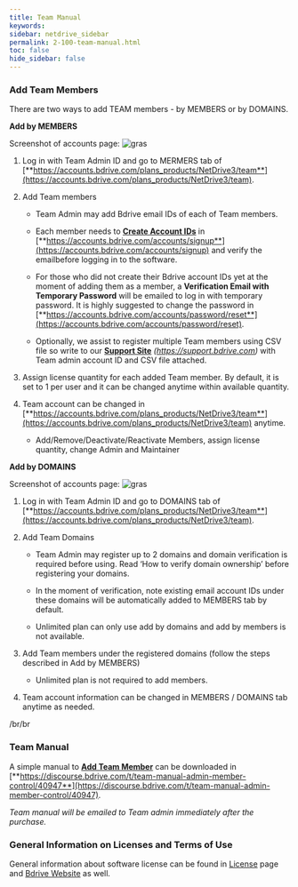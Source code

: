 ```yaml
---
title: Team Manual
keywords:
sidebar: netdrive_sidebar
permalink: 2-100-team-manual.html
toc: false
hide_sidebar: false
---
```


### **Add Team Members**

There are two ways to add TEAM members - by MEMBERS or by DOMAINS. 

**Add by MEMBERS**

<p>Screenshot of accounts page: <img src="img/by_members.jpg" alt="gras" /></p>

1. Log in with Team Admin ID and go to MERMERS tab of [**https://accounts.bdrive.com/plans_products/NetDrive3/team**](https://accounts.bdrive.com/plans_products/NetDrive3/team).

2. Add Team members 

   * Team Admin may add Bdrive email IDs of each of Team members.

   *	Each member needs to [**Create Account IDs**](#create-account-id) in [**https://accounts.bdrive.com/accounts/signup**](https://accounts.bdrive.com/accounts/signup) and verify the emailbefore logging in to the software.

   *	For those who did not create their Bdrive account IDs yet at the moment of adding them as a member, a **Verification Email with Temporary Password** will be emailed to log in with temporary password.  It is highly suggested to change the password in [**https://accounts.bdrive.com/accounts/password/reset**](https://accounts.bdrive.com/accounts/password/reset).

   *	Optionally, we assist to register multiple Team members using CSV file so write to our [**Support Site**](#support-site) _(https://support.bdrive.com)_ with Team admin account ID and CSV file attached.

3. Assign license quantity for each added Team member.  By default, it is set to 1 per user and it can be changed anytime within available quantity. 

4. Team account can be changed in [**https://accounts.bdrive.com/plans_products/NetDrive3/team**](https://accounts.bdrive.com/plans_products/NetDrive3/team) anytime.

   *	Add/Remove/Deactivate/Reactivate Members, assign license quantity, change Admin and Maintainer


**Add by DOMAINS**

<p>Screenshot of accounts page: <img src="img/by_domains.jpg" alt="gras" /></p>

1. Log in with Team Admin ID and go to DOMAINS tab of [**https://accounts.bdrive.com/plans_products/NetDrive3/team**](https://accounts.bdrive.com/plans_products/NetDrive3/team).

2. Add Team Domains

   * Team Admin may register up to 2 domains and domain verification is required before using.  Read ‘How to verify domain ownership’ before registering your domains.
   
   * In the moment of verification, note existing email account IDs under these domains will be automatically added to MEMBERS tab by default.
   
   * Unlimited plan can only use add by domains and add by members is not available.

3. Add Team members under the registered domains (follow the steps described in Add by MEMBERS)

   *	Unlimited plan is not required to add members.

4. Team account information can be changed in MEMBERS / DOMAINS tab anytime as needed.



/br/br




### **Team Manual**

A simple manual to [**Add Team Member**](2-14-license#add-team-member) can be downloaded in [**https://discourse.bdrive.com/t/team-manual-admin-member-control/40947**](https://discourse.bdrive.com/t/team-manual-admin-member-control/40947).

_Team manual will be emailed to Team admin immediately after the purchase._


### **General Information on Licenses and Terms of Use**

General information about software license can be found in [License](2-14-license) page and [Bdrive Website](https://www.bdrive.com) as well.
